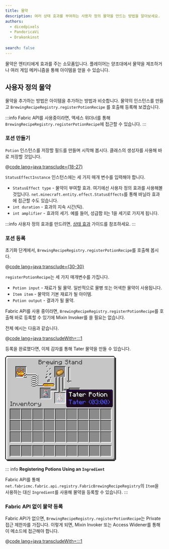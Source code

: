 ```yaml
---
title: 물약
description: 여러 상태 효과를 부여하는 사용자 정의 물약을 만드는 방법을 알아보세요.
authors:
  - dicedpixels
  - PandoricaVi
  - Drakonkinst

search: false
---
```


물약은 엔티티에게 효과를 주는 소모품입니다. 플레이어는 양조대에서 물약을 제조하거나 여러 게임 메커니즘을 통해 아이템을 얻을 수 있습니다.

## 사용자 정의 물약

물약을 추가하는 방법은 아이템을 추가하는 방법과 비슷합니다. 물약의 인스턴스를 만들고 `BrewingRecipeRegistry.registerPotionRecipe` 를 호출해 등록해 보겠습니다.

:::info
Fabric API를 사용중이라면, 액세스 위더너를 통해 `BrewingRecipeRegistry.registerPotionRecipe`에 접근할 수 있습니다.
:::

### 포션 만들기

`Potion` 인스턴스를 저장할 필드를 만들며 시작해 봅시다. 클래스의 생성자를 사용해 바로 저장할 것입니다.

@[code lang=java transclude={18-27}](@/reference/latest/src/main/java/com/example/docs/potion/ExampleModPotions.java)

`StatusEffectInstance` 인스턴스에는 세 가지 매개 변수를 입력해야 합니다.

- `StatusEffect type` - 물약이 부여할 효과. 여기에선 사용자 정의 효과를 사용해볼 것입니다. `net.minecraft.entity.effect.StatusEffects`를 통해 바닐라 효과에 접근할 수도 있습니다.
- `int duration` - 효과의 지속 시간(틱).
- `int amplifier` - 효과의 세기. 예를 들어, 성급함 II는 1을 세기로 가지게 됩니다.

:::info
사용자 정의 효과를 만드려면, [상태 효과](../entities/effects) 가이드를 참조하세요.
:::

### 포션 등록

초기화 단계에서, `BrewingRecipeRegistry.registerPotionRecipe`를 호출해 봅시다.

@[code lang=java transclude={30-30}](@/reference/latest/src/main/java/com/example/docs/potion/ExampleModPotions.java)

`registerPotionRecipe`는 세 가지 매개변수를 가집니다.

- `Potion input` - 재료가 될 물약. 일반적으로 물병 또는 어색한 물약이 사용됩니다.
- `Item item` - 물약의 기본 재료가 될 아이템.
- `Potion output` - 결과가 될 물약.

Fabric API를 사용 중이라면, `BrewingRecipeRegistry.registerPotionRecipe`를 호출해 바로 등록할 수 있기에 Mixin Invoker를 쓸 필요는 없습니다.

전체 예시는 다음과 같습니다.

@[code lang=java transcludeWith=:::1](@/reference/latest/src/main/java/com/example/docs/potion/ExampleModPotions.java)

등록을 완료했다면, 이제 감자를 통해 Tater 물약을 만들 수 있습니다.

![플레이어 인벤토리에서 보여지는 효과](/assets/develop/tater-potion.png)

::: info
**Registering Potions Using an `Ingredient`**

Fabric API를 통해 `net.fabricmc.fabric.api.registry.FabricBrewingRecipeRegistry`의 `Item`을 사용하는 대신 `Ingredient`를 사용해 물약을 등록할 수 있습니다.
:::

### Fabric API 없이 물약 등록

Fabric API가 없으면, `BrewingRecipeRegistry.registerPotionRecipe`는 Private 접근 제한자를 가집니다. 이렇게 되면, Mixin Invoker 또는 Access Widener를 통해 이 메소드에 접근해야 합니다.

@[code lang=java transcludeWith=:::1](@/reference/latest/src/main/java/com/example/docs/mixin/potion/BrewingRecipeRegistryInvoker.java)
